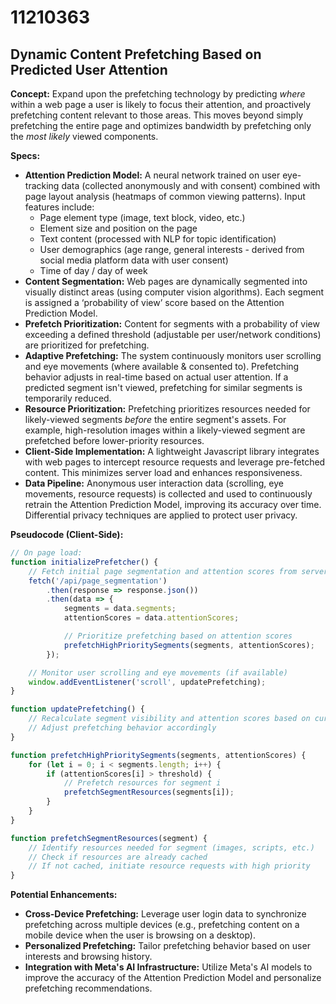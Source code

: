 # 11210363

## Dynamic Content Prefetching Based on Predicted User Attention

**Concept:** Expand upon the prefetching technology by predicting *where* within a web page a user is likely to focus their attention, and proactively prefetching content relevant to those areas. This moves beyond simply prefetching the entire page and optimizes bandwidth by prefetching only the *most likely* viewed components.

**Specs:**

*   **Attention Prediction Model:**  A neural network trained on user eye-tracking data (collected anonymously and with consent) combined with page layout analysis (heatmaps of common viewing patterns). Input features include:
    *   Page element type (image, text block, video, etc.)
    *   Element size and position on the page
    *   Text content (processed with NLP for topic identification)
    *   User demographics (age range, general interests - derived from social media platform data with user consent)
    *   Time of day / day of week
*   **Content Segmentation:** Web pages are dynamically segmented into visually distinct areas (using computer vision algorithms). Each segment is assigned a ‘probability of view’ score based on the Attention Prediction Model.
*   **Prefetch Prioritization:** Content for segments with a probability of view exceeding a defined threshold (adjustable per user/network conditions) are prioritized for prefetching. 
*   **Adaptive Prefetching:**  The system continuously monitors user scrolling and eye movements (where available & consented to).  Prefetching behavior adjusts in real-time based on actual user attention.  If a predicted segment isn't viewed, prefetching for similar segments is temporarily reduced.
*   **Resource Prioritization:**  Prefetching prioritizes resources needed for likely-viewed segments *before* the entire segment's assets.  For example, high-resolution images within a likely-viewed segment are prefetched before lower-priority resources.
*   **Client-Side Implementation:**  A lightweight Javascript library integrates with web pages to intercept resource requests and leverage pre-fetched content.  This minimizes server load and enhances responsiveness.
*   **Data Pipeline:**  Anonymous user interaction data (scrolling, eye movements, resource requests) is collected and used to continuously retrain the Attention Prediction Model, improving its accuracy over time. Differential privacy techniques are applied to protect user privacy.

**Pseudocode (Client-Side):**

```javascript
// On page load:
function initializePrefetcher() {
    // Fetch initial page segmentation and attention scores from server
    fetch('/api/page_segmentation')
        .then(response => response.json())
        .then(data => {
            segments = data.segments;
            attentionScores = data.attentionScores;

            // Prioritize prefetching based on attention scores
            prefetchHighPrioritySegments(segments, attentionScores);
        });

    // Monitor user scrolling and eye movements (if available)
    window.addEventListener('scroll', updatePrefetching);
}

function updatePrefetching() {
    // Recalculate segment visibility and attention scores based on current scroll position
    // Adjust prefetching behavior accordingly
}

function prefetchHighPrioritySegments(segments, attentionScores) {
    for (let i = 0; i < segments.length; i++) {
        if (attentionScores[i] > threshold) {
            // Prefetch resources for segment i
            prefetchSegmentResources(segments[i]);
        }
    }
}

function prefetchSegmentResources(segment) {
    // Identify resources needed for segment (images, scripts, etc.)
    // Check if resources are already cached
    // If not cached, initiate resource requests with high priority
}
```

**Potential Enhancements:**

*   **Cross-Device Prefetching:** Leverage user login data to synchronize prefetching across multiple devices (e.g., prefetching content on a mobile device when the user is browsing on a desktop).
*   **Personalized Prefetching:** Tailor prefetching behavior based on user interests and browsing history.
*   **Integration with Meta's AI Infrastructure:** Utilize Meta's AI models to improve the accuracy of the Attention Prediction Model and personalize prefetching recommendations.